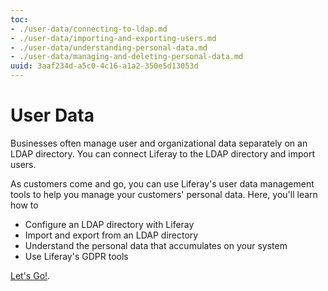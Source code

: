 ```yaml
---
toc:
- ./user-data/connecting-to-ldap.md
- ./user-data/importing-and-exporting-users.md
- ./user-data/understanding-personal-data.md
- ./user-data/managing-and-deleting-personal-data.md
uuid: 3aaf234d-a5c0-4c16-a1a2-350e5d13053d
---
```

# User Data

Businesses often manage user and organizational data separately on an LDAP directory. You can connect Liferay to the LDAP directory and import users.

As customers come and go, you can use Liferay's user data management tools to help you manage your customers' personal data. Here, you'll learn how to 

* Configure an LDAP directory with Liferay
* Import and export from an LDAP directory
* Understand the personal data that accumulates on your system
* Use Liferay's GDPR tools

[Let's Go!](./user-data/connecting-to-ldap.md).
